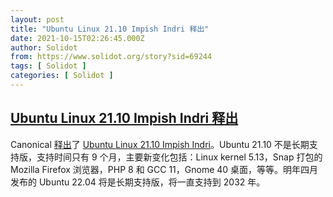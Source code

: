 ```yaml
---
layout: post
title: "Ubuntu Linux 21.10 Impish Indri 释出"
date: 2021-10-15T02:26:45.000Z
author: Solidot
from: https://www.solidot.org/story?sid=69244
tags: [ Solidot ]
categories: [ Solidot ]
---
```

<!--1634264805000-->
[Ubuntu Linux 21.10 Impish Indri 释出](https://www.solidot.org/story?sid=69244)
------

<div>
Canonical <a href="https://ubuntu.com/blog/ubuntu-21-10-has-landed">释出</a>了 <a href="https://releases.ubuntu.com/21.10/" target="_blank">Ubuntu Linux 21.10 Impish Indri</a>。Ubuntu 21.10 不是长期支持版，支持时间只有 9 个月，主要新变化包括：Linux kernel 5.13，Snap 打包的 Mozilla Firefox 浏览器，PHP 8 和 GCC 11，Gnome 40 桌面，等等。明年四月发布的 Ubuntu 22.04 将是长期支持版，将一直支持到 2032 年。
</div>
